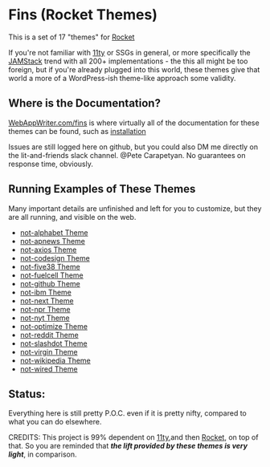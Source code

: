 # Fins (Rocket Themes)

This is a set of 17 "themes" for [Rocket](https://rocket.modern-web.dev/)

If you're not familiar with [11ty](https://www.11ty.dev/) or SSGs in general, or more specifically the [JAMStack](https://jamstack.org/) trend with all 200+ implementations - the this all might be too foreign, but if you're already plugged into this world, these themes give that world a more of a WordPress-ish theme-like approach some validity.

## Where is the Documentation?

[WebAppWriter.com/fins](https://webappwriter.com/fins/) is where virtually all of the documentation for these themes can be found, such as [installation](https://webappwriter.com/fins/installation/shellscript/)

Issues are still logged here on github, but you could also DM me directly on the lit-and-friends slack channel. @Pete Carapetyan. No guarantees on response time, obviously.

## Running Examples of These Themes

Many important details are unfinished and left for you to customize, but they are all running, and visible on the web.

- [not-alphabet Theme](https://aspieautomator.com)
- [not-apnews Theme](https://esuyp-fb794.web.app/)
- [not-axios Theme](https://datafundamentals.com)
- [not-codesign Theme](https://wysinati.com/)
- [not-five38 Theme](https://webappwriter.com)
- [not-fuelcell Theme](https://betterology.net/)
- [not-github Theme](https://mtobwin.web.app)
- [not-ibm Theme](https://walktown.net)
- [not-next Theme](https://mulerain.web.app/)
- [not-npr Theme](https://appwriter.com)
- [not-nyt Theme](https://jukelox-7ec89.web.app/)
- [not-optimize Theme](https://couldbe.net)
- [not-reddit Theme](https://btrg.org/)
- [not-slashdot Theme](https://mymodeler.com)
- [not-virgin Theme](https://betterology.com)
- [not-wikipedia Theme](https://jeren-5de92.web.app/)
- [not-wired Theme](https://replitza.web.app/)

## Status:

Everything here is still pretty P.O.C. even if it is pretty nifty, compared to what you can do elsewhere.

CREDITS: This project is 99% dependent on [11ty](https://www.11ty.dev/),and then [Rocket](https://rocket.modern-web.dev/), on top of that. So you are reminded that _**the lift provided by these themes is very light**_, in comparison.
